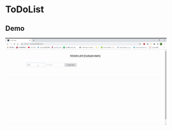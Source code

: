 # ToDoList

## Demo
![image](https://github.com/MorrisWCC/ToDoList/blob/main/ezgif.com-gif-maker.gif)
